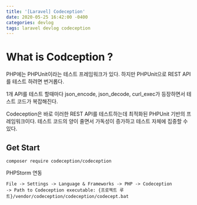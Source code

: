 ```yaml
---
title: '[Laravel] Codeception'
date: 2020-05-25 16:42:00 -0400
categories: devlog
tags: laravel devlog codeception
---
```


# What is Codception ?
PHP에는 PHPUnit이라는 테스트 프레임워크가 있다. 하지만 PHPUnit으로 REST API를 테스트 하려면 번거롭다.

1개 API를 테스트 할때마다 json_encode, json_decode, curl_exec가 등장하면서 테스트 코드가 복잡해진다.

Codeception은 바로 이러한 REST API를 테스트하는데 최적화된 PHPUnit 기반의 프레임워크이다.
테스트 코드의 양이 줄면서 가독성이 증가하고 테스트 자체에 집중할 수 있다.

## Get Start
```
composer require codeception/codeception
```

PHPStorm 연동
```
File -> Settings -> Language & Frameworks -> PHP -> Codeception
-> Path to Codeception executable: {프로젝트 루트}/vendor/codeception/codeception/codecept.bat
```
